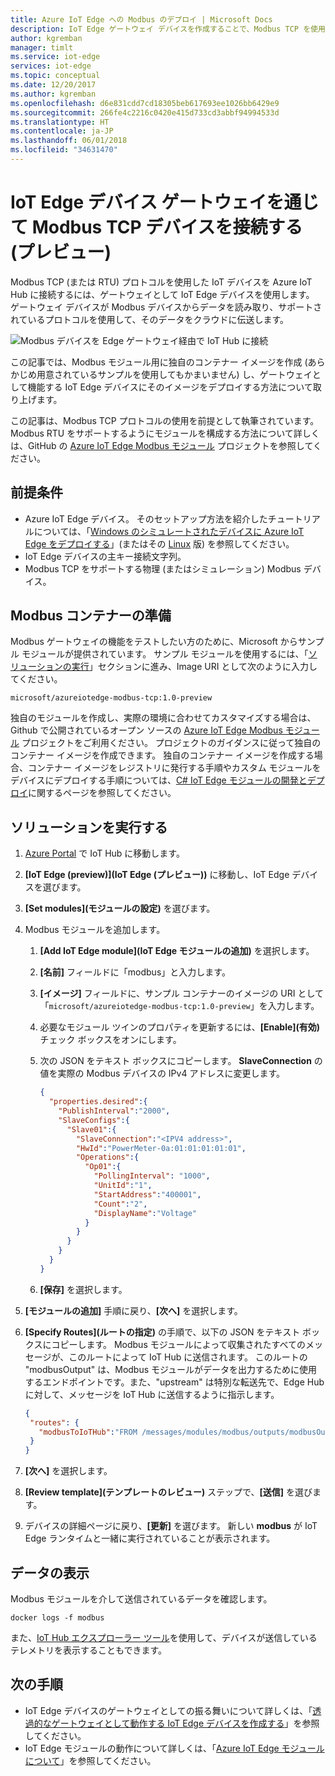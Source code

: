 ```yaml
---
title: Azure IoT Edge への Modbus のデプロイ | Microsoft Docs
description: IoT Edge ゲートウェイ デバイスを作成することで、Modbus TCP を使用したデバイスと Azure IoT Hub との間で通信を実現します。
author: kgremban
manager: timlt
ms.service: iot-edge
services: iot-edge
ms.topic: conceptual
ms.date: 12/20/2017
ms.author: kgremban
ms.openlocfilehash: d6e831cdd7cd18305beb617693ee1026bb6429e9
ms.sourcegitcommit: 266fe4c2216c0420e415d733cd3abbf94994533d
ms.translationtype: HT
ms.contentlocale: ja-JP
ms.lasthandoff: 06/01/2018
ms.locfileid: "34631470"
---
```

# <a name="connect-modbus-tcp-devices-through-an-iot-edge-device-gateway---preview"></a>IoT Edge デバイス ゲートウェイを通じて Modbus TCP デバイスを接続する (プレビュー)

Modbus TCP (または RTU) プロトコルを使用した IoT デバイスを Azure IoT Hub に接続するには、ゲートウェイとして IoT Edge デバイスを使用します。 ゲートウェイ デバイスが Modbus デバイスからデータを読み取り、サポートされているプロトコルを使用して、そのデータをクラウドに伝送します。 

![Modbus デバイスを Edge ゲートウェイ経由で IoT Hub に接続](./media/deploy-modbus-gateway/diagram.png)

この記事では、Modbus モジュール用に独自のコンテナー イメージを作成 (あらかじめ用意されているサンプルを使用してもかまいません) し、ゲートウェイとして機能する IoT Edge デバイスにそのイメージをデプロイする方法について取り上げます。 

この記事は、Modbus TCP プロトコルの使用を前提として執筆されています。 Modbus RTU をサポートするようにモジュールを構成する方法について詳しくは、GitHub の [Azure IoT Edge Modbus モジュール](https://github.com/Azure/iot-edge-modbus) プロジェクトを参照してください。 

## <a name="prerequisites"></a>前提条件
* Azure IoT Edge デバイス。 そのセットアップ方法を紹介したチュートリアルについては、「[Windows のシミュレートされたデバイスに Azure IoT Edge をデプロイする](tutorial-simulate-device-windows.md)」(またはその [Linux](tutorial-simulate-device-linux.md) 版) を参照してください。 
* IoT Edge デバイスの主キー接続文字列。
* Modbus TCP をサポートする物理 (またはシミュレーション) Modbus デバイス。

## <a name="prepare-a-modbus-container"></a>Modbus コンテナーの準備

Modbus ゲートウェイの機能をテストしたい方のために、Microsoft からサンプル モジュールが提供されています。 サンプル モジュールを使用するには、「[ソリューションの実行](#run-the-solution)」セクションに進み、Image URI として次のように入力してください。 

```URL
microsoft/azureiotedge-modbus-tcp:1.0-preview
```

独自のモジュールを作成し、実際の環境に合わせてカスタマイズする場合は、Github で公開されているオープン ソースの [Azure IoT Edge Modbus モジュール](https://github.com/Azure/iot-edge-modbus) プロジェクトをご利用ください。 プロジェクトのガイダンスに従って独自のコンテナー イメージを作成できます。 独自のコンテナー イメージを作成する場合、コンテナー イメージをレジストリに発行する手順やカスタム モジュールをデバイスにデプロイする手順については、[C# IoT Edge モジュールの開発とデプロイ](tutorial-csharp-module.md)に関するページを参照してください。 


## <a name="run-the-solution"></a>ソリューションを実行する
1. [Azure Portal](https://portal.azure.com/) で IoT Hub に移動します。
2. **[IoT Edge (preview)]\(IoT Edge \(プレビュー\)\)** に移動し、IoT Edge デバイスを選びます。
3. **[Set modules]\(モジュールの設定\)** を選びます。
4. Modbus モジュールを追加します。
   1. **[Add IoT Edge module]\(IoT Edge モジュールの追加\)** を選択します。
   2. **[名前]** フィールドに「modbus」と入力します。
   3. **[イメージ]** フィールドに、サンプル コンテナーのイメージの URI として「`microsoft/azureiotedge-modbus-tcp:1.0-preview`」を入力します。
   4. 必要なモジュール ツインのプロパティを更新するには、**[Enable]\(有効\)** チェック ボックスをオンにします。
   5. 次の JSON をテキスト ボックスにコピーします。 **SlaveConnection** の値を実際の Modbus デバイスの IPv4 アドレスに変更します。

      ```JSON
      {  
        "properties.desired":{  
          "PublishInterval":"2000",
          "SlaveConfigs":{  
            "Slave01":{  
              "SlaveConnection":"<IPV4 address>",
              "HwId":"PowerMeter-0a:01:01:01:01:01",
              "Operations":{  
                "Op01":{  
                  "PollingInterval": "1000",
                  "UnitId":"1",
                  "StartAddress":"400001",
                  "Count":"2",
                  "DisplayName":"Voltage"
                }
              }
            }
          }
        }
      }
      ```

   6. **[保存]** を選択します。
5. **[モジュールの追加]** 手順に戻り、**[次へ]** を選択します。
7. **[Specify Routes]\(ルートの指定\)** の手順で、以下の JSON をテキスト ボックスにコピーします。 Modbus モジュールによって収集されたすべてのメッセージが、このルートによって IoT Hub に送信されます。 このルートの "modbusOutput" は、Modbus モジュールがデータを出力するために使用するエンドポイントです。また、"upstream" は特別な転送先で、Edge Hub に対して、メッセージを IoT Hub に送信するように指示します。 
   ```JSON
   {
    "routes": {
      "modbusToIoTHub":"FROM /messages/modules/modbus/outputs/modbusOutput INTO $upstream"
    }
   }
   ```

8. **[次へ]** を選択します。 
9. **[Review template]\(テンプレートのレビュー\)** ステップで、**[送信]** を選びます。 
10. デバイスの詳細ページに戻り、**[更新]** を選びます。 新しい **modbus** が IoT Edge ランタイムと一緒に実行されていることが表示されます。

## <a name="view-data"></a>データの表示
Modbus モジュールを介して送信されているデータを確認します。
```cmd/sh
docker logs -f modbus
```

また、[IoT Hub エクスプローラー ツール](https://github.com/azure/iothub-explorer)を使用して、デバイスが送信しているテレメトリを表示することもできます。 

## <a name="next-steps"></a>次の手順

- IoT Edge デバイスのゲートウェイとしての振る舞いについて詳しくは、「[透過的なゲートウェイとして動作する IoT Edge デバイスを作成する](how-to-create-transparent-gateway.md)」を参照してください。
- IoT Edge モジュールの動作について詳しくは、「[Azure IoT Edge モジュールについて](iot-edge-modules.md)」を参照してください。